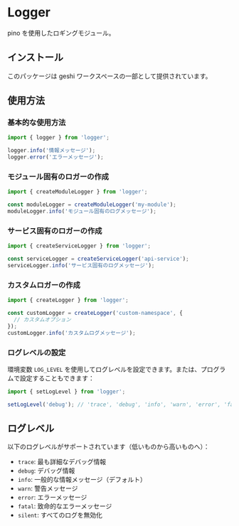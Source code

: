 # Logger

pino を使用したロギングモジュール。

## インストール

このパッケージは geshi ワークスペースの一部として提供されています。

## 使用方法

### 基本的な使用方法

```typescript
import { logger } from 'logger';

logger.info('情報メッセージ');
logger.error('エラーメッセージ');
```

### モジュール固有のロガーの作成

```typescript
import { createModuleLogger } from 'logger';

const moduleLogger = createModuleLogger('my-module');
moduleLogger.info('モジュール固有のログメッセージ');
```

### サービス固有のロガーの作成

```typescript
import { createServiceLogger } from 'logger';

const serviceLogger = createServiceLogger('api-service');
serviceLogger.info('サービス固有のログメッセージ');
```

### カスタムロガーの作成

```typescript
import { createLogger } from 'logger';

const customLogger = createLogger('custom-namespace', {
  // カスタムオプション
});
customLogger.info('カスタムログメッセージ');
```

### ログレベルの設定

環境変数 `LOG_LEVEL` を使用してログレベルを設定できます。または、プログラムで設定することもできます：

```typescript
import { setLogLevel } from 'logger';

setLogLevel('debug'); // 'trace', 'debug', 'info', 'warn', 'error', 'fatal', 'silent' のいずれか
```

## ログレベル

以下のログレベルがサポートされています（低いものから高いものへ）：

- `trace`: 最も詳細なデバッグ情報
- `debug`: デバッグ情報
- `info`: 一般的な情報メッセージ（デフォルト）
- `warn`: 警告メッセージ
- `error`: エラーメッセージ
- `fatal`: 致命的なエラーメッセージ
- `silent`: すべてのログを無効化
